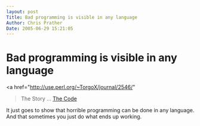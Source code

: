 ```yaml
---
layout: post
Title: Bad programming is visible in any language  
Author: Chris Prather
Date: 2005-06-29 15:21:05
---
```


# Bad programming is visible in any language
<a href="http://use.perl.org/~TorgoX/journal/2546/"
>The Story</a> ... 
<a title="" href="http://interglacial.com/temp/horrorcode.txt">The Code</a>

It just goes to show that horrible programming can be done in any language. And that sometimes  you just do what ends up working.



